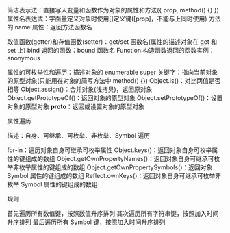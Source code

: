 简洁表示法：直接写入变量和函数作为对象的属性和方法({ prop, method() {} })
属性名表达式：字面量定义对象时使用[]定义键([prop]，不能与上同时使用)
方法的 name 属性：返回方法函数名

取值函数(getter)和存值函数(setter)：get/set 函数名(属性的描述对象在 get 和 set 上)
bind 返回的函数：bound 函数名
Function 构造函数返回的函数实例：anonymous

属性的可枚举性和遍历：描述对象的 enumerable
super 关键字：指向当前对象的原型对象(只能用在对象的简写方法中 method() {})
Object.is()：对比两值是否相等
Object.assign()：合并对象(浅拷贝)，返回原对象
Object.getPrototypeOf()：返回对象的原型对象
Object.setPrototypeOf()：设置对象的原型对象
**proto**：返回或设置对象的原型对象

属性遍历

描述：自身、可继承、可枚举、非枚举、Symbol
遍历

for-in：遍历对象自身可继承可枚举属性
Object.keys()：返回对象自身可枚举属性的键组成的数组
Object.getOwnPropertyNames()：返回对象自身可继承可枚举非枚举属性的键组成的数组
Object.getOwnPropertySymbols()：返回对象 Symbol 属性的键组成的数组
Reflect.ownKeys()：返回对象自身可继承可枚举非枚举 Symbol 属性的键组成的数组

规则

首先遍历所有数值键，按照数值升序排列
其次遍历所有字符串键，按照加入时间升序排列
最后遍历所有 Symbol 键，按照加入时间升序排列
